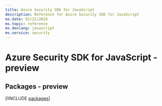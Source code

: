 ```yaml
---
title: Azure Security SDK for JavaScript
description: Reference for Azure Security SDK for JavaScript
ms.date: 02/21/2024
ms.topic: reference
ms.devlang: javascript
ms.service: security
---
```

# Azure Security SDK for JavaScript - preview
## Packages - preview
[!INCLUDE [packages](security-index.md)]